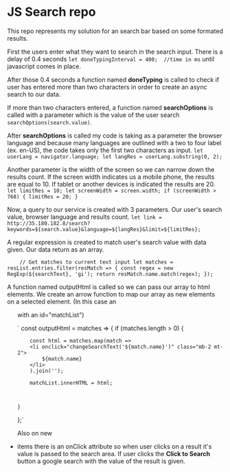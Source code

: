 # JS Search repo

This repo represents my solution for an search bar based on some formated results.

First the users enter what they want to search in the search input. There is a delay of 0.4 seconds `let doneTypingInterval = 400;  //time in ms` until javascript comes in place. 

After those 0.4 seconds a function named **doneTyping** is called to check if user has entered more than two characters in order to create an async search to our data. 

If more than two characters entered, a function named **searchOptions** is called with a parameter which is the value of the user search `searchOptions(search.value)`.

After **searchOptions** is called my code is taking as a parameter the browser language and because many languages are outlined with a two to four label (ex. en-US), the code takes only the first two characters as input. `let userLang = navigator.language; let langRes = userLang.substring(0, 2);`

Another parameter is the width of the screen so we can narrow down the results count. If the screen width indicates us a mobile phone, the results are equal to 10. If tablet or another devices is indicated the results are 20.
`   let limitRes = 10;
    let screenWidth = screen.width;
    if (screenWidth > 768) {
        limitRes = 20;
    }`
    
Now, a query to our service is created with 3 parameters. Our user's search value, browser language and results count.
`let link = http://35.180.182.8/search?keywords=${search.value}&language=${langRes}&limit=${limitRes};`


A regular expression is created to match user's search value with data given. Our data return as an array.

`    // Get matches to current text input
    let matches = resList.entries.filter(resMatch => {
        const regex = new RegExp(${searchText}, 'gi');
        return resMatch.name.match(regex);
    });`
    
A function named outputHtml is called so we can pass our array to html elements. We create an arrow function to map our array as new elements on a selected element. (In this case an <ul> with an id="matchList")
   
   `
   const outputHtml = matches => {
    if (matches.length > 0) {

        const html = matches.map(match => 
        <li onclick="changeSearchText('${match.name}')" class="mb-2 mt-2">
            ${match.name}
        </li>
        ).join('');

        matchList.innerHTML = html;



    }
};`

Also on new <li> items there is an onClick attribute so when user clicks on a result it's value is passed to the search area. If user clicks the **Click to Search** button a google search with the value of the result is given.
